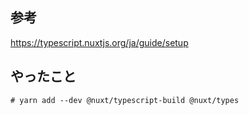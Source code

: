 ## 参考

https://typescript.nuxtjs.org/ja/guide/setup


## やったこと
```
# yarn add --dev @nuxt/typescript-build @nuxt/types
```
